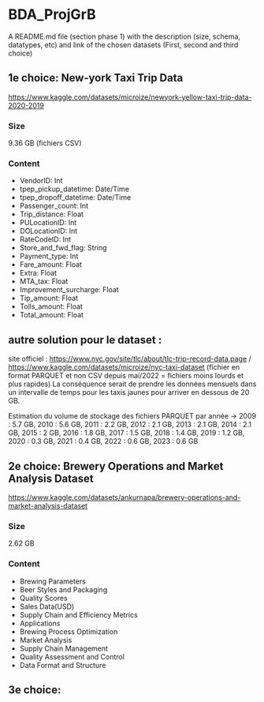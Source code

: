 # BDA_ProjGrB

A README.md file (section phase 1) with the description (size, schema, datatypes, etc) and link of the chosen datasets (First, second and third choice) 

## 1e choice: New-york Taxi Trip Data
https://www.kaggle.com/datasets/microize/newyork-yellow-taxi-trip-data-2020-2019

### Size
9.36 GB (fichiers CSV)

### Content
- VendorID: Int
- tpep_pickup_datetime: Date/Time
- tpep_dropoff_datetime: Date/Time
- Passenger_count: Int
- Trip_distance: Float
- PULocationID: Int
- DOLocationID: Int
- RateCodeID: Int
- Store_and_fwd_flag: String
- Payment_type: Int
- Fare_amount: Float
- Extra: Float
- MTA_tax: Float
- Improvement_surcharge: Float
- Tip_amount: Float
- Tolls_amount: Float
- Total_amount: Float

## autre solution pour le dataset :
site officiel : https://www.nyc.gov/site/tlc/about/tlc-trip-record-data.page / https://www.kaggle.com/datasets/microize/nyc-taxi-dataset
(fichier en format PARQUET et non CSV depuis mai/2022 = fichiers moins lourds et plus rapides)
La conséquence serait de prendre les données mensuels dans un intervalle de temps pour les taxis jaunes pour arriver en dessous de 20 GB.

Estimation du volume de stockage des fichiers PARQUET par année -> 2009 : 5.7 GB, 2010 : 5.6 GB, 2011 : 2.2 GB, 2012 : 2.1 GB, 2013 : 2.1 GB, 2014 : 2.1 GB, 2015 : 2 GB, 2016 : 1.8 GB, 2017 : 1.5 GB, 2018 : 1.4 GB, 2019 : 1.2 GB, 2020 : 0.3 GB, 2021 : 0.4 GB, 2022 : 0.6 GB, 2023 : 0.6 GB


## 2e choice: Brewery Operations and Market Analysis Dataset
https://www.kaggle.com/datasets/ankurnapa/brewery-operations-and-market-analysis-dataset

### Size
2.62 GB

### Content
- Brewing Parameters
- Beer Styles and Packaging
- Quality Scores
- Sales Data(USD)
- Supply Chain and Efficiency Metrics
- Applications
- Brewing Process Optimization
- Market Analysis
- Supply Chain Management
- Quality Assessment and Control
- Data Format and Structure

## 3e choice: 
